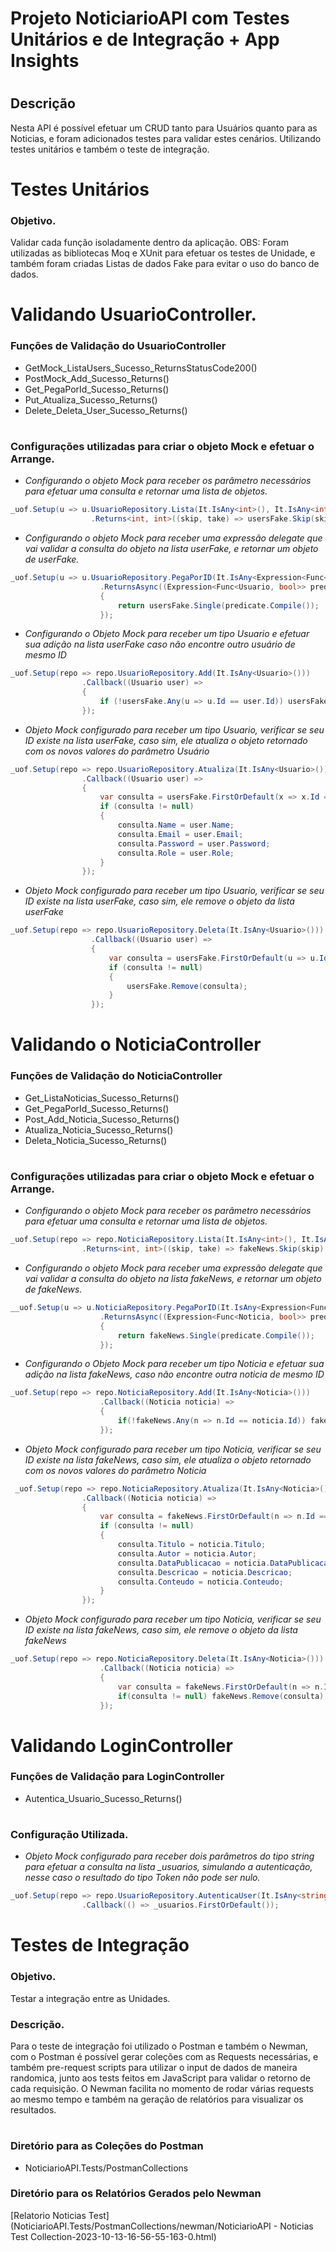 # Projeto NoticiarioAPI com Testes Unitários e de Integração + App Insights
#
## Descrição
Nesta API é possível efetuar um CRUD tanto para Usuários quanto para as Noticias, e foram adicionados testes para validar estes cenários.
Utilizando testes unitários e também o teste de integração.
#
# Testes Unitários
### Objetivo.
Validar cada função isoladamente dentro da aplicação.
OBS: Foram utilizadas as bibliotecas Moq e XUnit para efetuar os testes de Unidade, e também foram criadas Listas de dados Fake para evitar o uso do banco de dados.
#
# Validando UsuarioController.
### Funções de Validação do UsuarioController
+ GetMock_ListaUsers_Sucesso_ReturnsStatusCode200()
+ PostMock_Add_Sucesso_Returns()
+ Get_PegaPorId_Sucesso_Returns()
+ Put_Atualiza_Sucesso_Returns()
+ Delete_Deleta_User_Sucesso_Returns()
#
### Configurações utilizadas para criar o objeto Mock e efetuar o Arrange.
+ *Configurando o objeto Mock para receber os parâmetro necessários para efetuar uma consulta e retornar uma lista de objetos.*
```C#
_uof.Setup(u => u.UsuarioRepository.Lista(It.IsAny<int>(), It.IsAny<int>()))
                  .Returns<int, int>((skip, take) => usersFake.Skip(skip).Take(take).AsQueryable());
```
+ *Configurando o objeto Mock para receber uma expressão delegate que vai validar a consulta do objeto na lista userFake, e retornar um objeto de userFake.*
```C#
_uof.Setup(u => u.UsuarioRepository.PegaPorID(It.IsAny<Expression<Func<Usuario, bool>>>()))
                    .ReturnsAsync((Expression<Func<Usuario, bool>> predicate) =>
                    {
                        return usersFake.Single(predicate.Compile());
                    });
```
+ *Configurando o Objeto Mock para receber um tipo Usuario e efetuar sua adição na lista userFake caso não encontre outro usuário de mesmo ID*
```C#
_uof.Setup(repo => repo.UsuarioRepository.Add(It.IsAny<Usuario>()))
                .Callback((Usuario user) =>
                {
                    if (!usersFake.Any(u => u.Id == user.Id)) usersFake.Add(user);
                });
```
+ *Objeto Mock configurado para receber um tipo Usuario, verificar se seu ID existe na lista userFake, caso sim, ele atualiza o objeto retornado com os novos valores do parâmetro Usuário*
```C#
_uof.Setup(repo => repo.UsuarioRepository.Atualiza(It.IsAny<Usuario>()))
                .Callback((Usuario user) =>
                {
                    var consulta = usersFake.FirstOrDefault(x => x.Id == user.Id);
                    if (consulta != null)
                    {
                        consulta.Name = user.Name;
                        consulta.Email = user.Email;
                        consulta.Password = user.Password;
                        consulta.Role = user.Role;
                    }
                });
```
+ *Objeto Mock configurado para receber um tipo Usuario, verificar se seu ID existe na lista userFake, caso sim, ele remove o objeto da lista userFake*
```C#
_uof.Setup(repo => repo.UsuarioRepository.Deleta(It.IsAny<Usuario>()))
                  .Callback((Usuario user) =>
                  {
                      var consulta = usersFake.FirstOrDefault(u => u.Id == user.Id);
                      if (consulta != null)
                      {
                          usersFake.Remove(consulta);
                      }
                  });
```
#
# Validando o NoticiaController
### Funções de Validação do NoticiaController
+ Get_ListaNoticias_Sucesso_Returns()
+ Get_PegaPorId_Sucesso_Returns()
+ Post_Add_Noticia_Sucesso_Returns()
+ Atualiza_Noticia_Sucesso_Returns()
+ Deleta_Noticia_Sucesso_Returns()
#
### Configurações utilizadas para criar o objeto Mock e efetuar o Arrange.
+ *Configurando o objeto Mock para receber os parâmetro necessários para efetuar uma consulta e retornar uma lista de objetos.*
```C#
_uof.Setup(repo => repo.NoticiaRepository.Lista(It.IsAny<int>(), It.IsAny<int>()))
                .Returns<int, int>((skip, take) => fakeNews.Skip(skip).Take(take).AsQueryable());
```
+ *Configurando o objeto Mock para receber uma expressão delegate que vai validar a consulta do objeto na lista fakeNews, e retornar um objeto de fakeNews.*
```C#
__uof.Setup(u => u.NoticiaRepository.PegaPorID(It.IsAny<Expression<Func<Noticia, bool>>>()))
                    .ReturnsAsync((Expression<Func<Noticia, bool>> predicate) =>
                    {
                        return fakeNews.Single(predicate.Compile());
                    });
```
+ *Configurando o Objeto Mock para receber um tipo Noticia e efetuar sua adição na lista fakeNews, caso não encontre outra noticia de mesmo ID*
```C#
_uof.Setup(repo => repo.NoticiaRepository.Add(It.IsAny<Noticia>()))
                    .Callback((Noticia noticia) => 
                    {
                        if(!fakeNews.Any(n => n.Id == noticia.Id)) fakeNews.Add(noticia);
                    });
```
+ *Objeto Mock configurado para receber um tipo Noticia, verificar se seu ID existe na lista fakeNews, caso sim, ele atualiza o objeto retornado com os novos valores do parâmetro Noticia*
```C#
 _uof.Setup(repo => repo.NoticiaRepository.Atualiza(It.IsAny<Noticia>()))
                .Callback((Noticia noticia) => 
                {
                    var consulta = fakeNews.FirstOrDefault(n => n.Id == noticia.Id);
                    if (consulta != null) 
                    {
                        consulta.Titulo = noticia.Titulo;
                        consulta.Autor = noticia.Autor;
                        consulta.DataPublicacao = noticia.DataPublicacao;
                        consulta.Descricao = noticia.Descricao;
                        consulta.Conteudo = noticia.Conteudo;
                    }
                });
```
+ *Objeto Mock configurado para receber um tipo Noticia, verificar se seu ID existe na lista fakeNews, caso sim, ele remove o objeto da lista fakeNews*
```C#
_uof.Setup(repo => repo.NoticiaRepository.Deleta(It.IsAny<Noticia>()))
                    .Callback((Noticia noticia) => 
                    {
                        var consulta = fakeNews.FirstOrDefault(n => n.Id == noticia.Id);
                        if(consulta != null) fakeNews.Remove(consulta);
                    });
```
#
# Validando LoginController
### Funções de Validação para LoginController
+ Autentica_Usuario_Sucesso_Returns()
#
### Configuração Utilizada.
+ *Objeto Mock configurado para receber dois parâmetros do tipo string para efetuar a consulta na lista _usuarios, simulando a autenticação, nesse caso o resultado do tipo Token não pode ser nulo.*
```C#
_uof.Setup(repo => repo.UsuarioRepository.AutenticaUser(It.IsAny<string>(), It.IsAny<string>()))
                .Callback(() => _usuarios.FirstOrDefault());
```
#
# Testes de Integração
### Objetivo.
Testar a integração entre as Unidades.
### Descrição.
Para o teste de integração foi utilizado o Postman e também o Newman, com o Postman é possível gerar coleções com as Requests necessárias, e também pre-request scripts para utilizar o input de dados de maneira randomica, junto aos tests feitos em JavaScript para validar o retorno de cada requisição. O Newman facilita no momento de rodar várias requests ao mesmo tempo e também na geração de relatórios para visualizar os resultados.
#
### Diretório para as Coleções do Postman
+ NoticiarioAPI.Tests/PostmanCollections
### Diretório para os Relatórios Gerados pelo Newman
[Relatorio Noticias Test](NoticiarioAPI.Tests/PostmanCollections/newman/NoticiarioAPI - Noticias Test Collection-2023-10-13-16-56-55-163-0.html)
#
